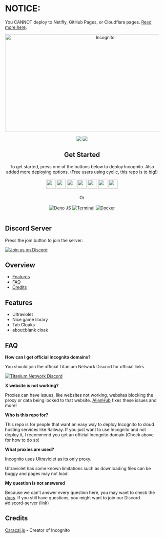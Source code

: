 # NOTICE:

You CANNOT deploy to Netifly, GitHub Pages, or Cloudflare pages. [Read more here](https://amethystnetwork-dev.github.io/docs/static-hosts).

<!--
                                _     _                     _       _   _          _                               _    
     /\                        | |   | |                   | |     | \ | |        | |                             | |   
    /  \     _ __ ___     ___  | |_  | |__    _   _   ___  | |_    |  \| |   ___  | |_  __      __   ___    _ __  | | __
   / /\ \   | '_ ` _ \   / _ \ | __| | '_ \  | | | | / __| | __|   | . ` |  / _ \ | __| \ \ /\ / /  / _ \  | '__| | |/ /
  / ____ \  | | | | | | |  __/ | |_  | | | | | |_| | \__ \ | |_    | |\  | |  __/ | |_   \ V  V /  | (_) | | |    |   < 
 /_/    \_\ |_| |_| |_|  \___|  \__| |_| |_|  \__, | |___/  \__|   |_| \_|  \___|  \__|   \_/\_/    \___/  |_|    |_|\_\
                                               __/ |                                                                    
                                              |___/                                                                     
-->
<!-- The font is called Big, if you are wondering -->
<div align="center">
         
<img src="https://socialify.git.ci/amethystnetwork-dev/Incognito/image?description=1&descriptionEditable=Access%20the%20world%20wide%20web&font=Inter&forks=1&issues=1&logo=https%3A%2F%2Fraw.githubusercontent.com%2Famethystnetwork-dev%2FIncognito%2Fmain%2Fstatic%2Findex.svg&name=1&owner=1&pattern=Solid&stargazers=1&theme=Light" alt="Incognito" width="640" height="320" />

<a href="" alt="Made with NodeJS"><img src="https://img.shields.io/badge/Made%20with-Node.JS-6DA55F?style=for-the-badge&logo=node.js&logoColor=white"></a> 
<a href="https://github.com/amethystnetwork-dev/Incognito/graphs/contributors/" alt=""><img src="https://img.shields.io/github/contributors/amethystnetwork-dev/Incognito?style=for-the-badge"></a>

</div>

<div align="center">
    <h2>Get Started</h2>
    <a>To get started, press one of the buttons below to deploy Incognito. Also added more deploying options. (Free users using cyclic, this repo is to big!)</a>
    <br>
    <br>
    <a href="https://render.com/deploy?repo=https://github.com/Sebastianroczz/Incognito"><img height="30px" src="https://binbashbanana.github.io/deploy-buttons/buttons/remade/render.svg"></img></a>
    <a href="https://heroku.com/deploy?template=https://github.com/amethystnetwork-dev/"><img height="30px" src="https://binbashbanana.github.io/deploy-buttons/buttons/remade/heroku.svg"></img></a>
    <a href="https://amethystnetwork-dev.github.io/docs/about-replit?repo=Incognito"><img height="30px" src="https://binbashbanana.github.io/deploy-buttons/buttons/remade/replit.svg"><img></a>
    <a href="https://railway.app/new/template/TNmjSs?referralCode=8zUUBB"><img height="30px" src="https://binbashbanana.github.io/deploy-buttons/buttons/remade/railway.svg"></img></a>
    <a href="https://app.cyclic.sh/api/app/deploy/Sebastianroczz/Incognito"><img height="30px" src="https://binbashbanana.github.io/deploy-buttons/buttons/remade/cyclic.svg"></img></a>
    <a href="https://app.koyeb.com/deploy?type=git&repository=github.com/Sebastianroczz/Incognito&branch=main&name=Incognito"><img height="30px" src="https://binbashbanana.github.io/deploy-buttons/buttons/remade/koyeb.svg"></img></a>
    <a href="https://glitch.com/edit/#!/import/github/Thesecondalthowcool/Incognito-Fixed"><img height="30px" src="https://binbashbanana.github.io/deploy-buttons/buttons/remade/glitch.svg"></img></a>
    <br>
    <br>
    <a>Or</a>
    <br>
    <br>
    <a href="https://amethystnetwork-dev.github.io/docs/projects/incognito/manual-deployment/#terminal-with-deno"><img src="https://img.shields.io/badge/deno%20js-000000?style=for-the-badge&logo=deno&logoColor=white" alt="Deno JS"></img></a>
    <a href="https://amethystnetwork-dev.github.io/docs/projects/incognito/manual-deployment/#terminal-with-nodejs"><img src="https://img.shields.io/badge/terminal-%23121011.svg?style=for-the-badge&logo=gnu-bash&logoColor=white" alt="Terminal"></img></a>
    <a href="https://amethystnetwork-dev.github.io/docs/projects/incognito/manual-deployment/#docker-with-nodejs"><img src="https://img.shields.io/badge/docker-%230db7ed.svg?style=for-the-badge&logo=docker&logoColor=white" alt="Docker"></img></a>
    <br>
    <br>
    <a href="https://alienhub.xyz/?utm_source=incog_gh&utm_medium=amethystnetwork">
    </a>
</div>

## Discord Server

Press the join button to join the server:

[![Join us on Discord](https://invidget.switchblade.xyz/fzrmxgu2NR?theme=light)](https://discord.gg/fzrmxgu2NR)

## Overview

- [Features](#features)
- [FAQ](#faq)
- [Credits](#credits)


## Features

- Ultraviolet
- Nice game library
- Tab Cloaks
- about:blank cloak

## FAQ

**How can I get official Incognito domains?**

You should join the official Titanium Network Discord for official links

[![Titanium Network Discord](https://invidget.switchblade.xyz/unblock?theme=light)](https://discord.gg/unblock)

**X website is not working?**

Proxies can have issues, like websites not working, websites blocking the proxy or data being locked to that website. [AlienHub](https://alienhub.xyz/?utm_medium=amethystnetwork) fixes these issues and more!

**Who is this repo for?**

This repo is for people that want an easy way to deploy Incognito to cloud hosting services like Railway. If you just want to use Incognito and not deploy it, I recommend you get an official Incognito domain (Check above for how to do so)

**What proxies are used?**

Incognito uses [Ultraviolet](https://github.com/titaniumnetwork-dev/Ultraviolet) as its only proxy.

Ultraviolet has some known limitations such as downloading files can be buggy and pages may not load.

**My question is not answered**

Because we can't answer every question here, you may want to check the [docs](https://amethystnetwork-dev.github.io/docs/category/incognito). If you still have questions, you might want to join our Discord [#discord-server (link)](#discord-server)

## Credits

[Caracal.js](https://github.com/caracal-js) - Creator of Incognito
